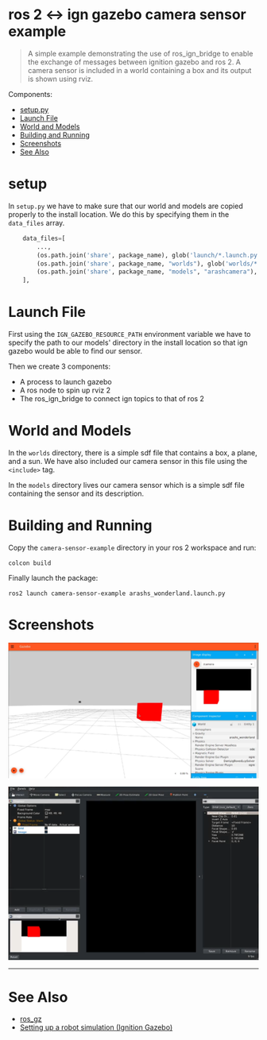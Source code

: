 # ros 2 <-> ign gazebo camera sensor example
> A simple example demonstrating the use of ros_ign_bridge to enable the exchange of messages between ignition gazebo and ros 2. A camera sensor is included in a world containing a box and its output is shown using rviz.

Components:
* [setup.py](#setup)
* [Launch File](#launch-file)
* [World and Models](#world-and-models)
* [Building and Running](#building-and-running)
* [Screenshots](#screenshots)
* [See Also](#see-also)



# setup
In `setup.py` we have to make sure that our world and models are copied properly to the install location. We do this by specifying them in the `data_files` array.
```python
    data_files=[
        ...,
        (os.path.join('share', package_name), glob('launch/*.launch.py')),
        (os.path.join('share', package_name, "worlds"), glob('worlds/*.sdf')),
        (os.path.join('share', package_name, "models", "arashcamera"), glob('models/arashcamera/*')),
    ],
```

# Launch File
First using the `IGN_GAZEBO_RESOURCE_PATH` environment variable we have to specify the path to our models' directory in the install location so that ign gazebo would be able to find our sensor.

Then we create 3 components:
  - A process to launch gazebo
  - A ros node to spin up rviz 2
  - The ros_ign_bridge to connect ign topics to that of ros 2
  
# World and Models
In the `worlds` directory, there is a simple sdf file that contains a box, a plane, and a sun. We have also included our camera sensor in this file using the `<include>` tag.

In the `models` directory lives our camera sensor which is a simple sdf file containing the sensor and its description.
# Building and Running
Copy the `camera-sensor-example` directory in your ros 2 workspace and run:
```shell
colcon build
```
Finally launch the package:
```shell
ros2 launch camera-sensor-example arashs_wonderland.launch.py
```
# Screenshots
![gazebo](/screenshots/gazebo.png)

![rviz2](/screenshots/rviz.png)

---
# See Also
* [ros_gz](https://github.com/gazebosim/ros_gz)
* [Setting up a robot simulation (Ignition Gazebo)](https://docs.ros.org/en/foxy/Tutorials/Advanced/Simulators/Ignition.html)
